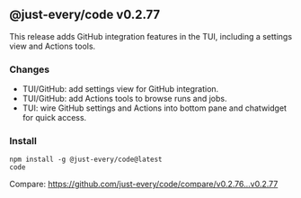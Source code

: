 ## @just-every/code v0.2.77

This release adds GitHub integration features in the TUI, including a settings view and Actions tools.

### Changes

- TUI/GitHub: add settings view for GitHub integration.
- TUI/GitHub: add Actions tools to browse runs and jobs.
- TUI: wire GitHub settings and Actions into bottom pane and chatwidget for quick access.

### Install

```
npm install -g @just-every/code@latest
code
```

Compare: https://github.com/just-every/code/compare/v0.2.76...v0.2.77

